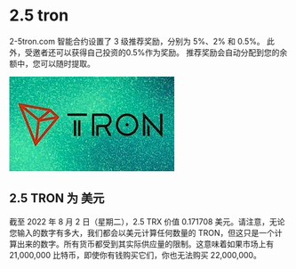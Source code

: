 # 2.5 tron

<p>2-5tron.com 智能合约设置了 3 级推荐奖励，分别为 5%、2% 和 0.5%。 此外，受邀者还可以获得自己投资的0.5%作为奖励。 推荐奖励会自动分配到您的余额中，您可以随时提取。</p>



![ooo](ooo.png)

## 2.5 TRON 为 美元

截至 2022 年 8 月 2 日（星期二），2.5 TRX 价值 0.171708 美元。请注意，无论您输入的数字有多大，我们都会以美元计算任何数量的 TRON，但这只是一个计算出来的数字。所有货币都受到其实际供应量的限制。这意味着如果市场上有 21,000,000 比特币，即使你有钱购买它们，你也无法购买 22,000,000。
